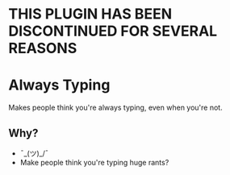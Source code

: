 # THIS PLUGIN HAS BEEN DISCONTINUED FOR SEVERAL REASONS

# Always Typing

Makes people think you're always typing, even when you're not.

## Why?

 - ¯\_(ツ)_/¯
 - Make people think you're typing huge rants?